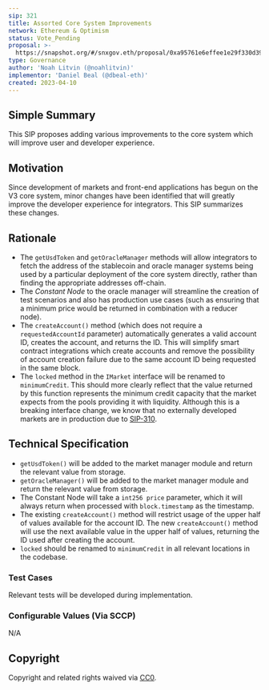 ```yaml
---
sip: 321
title: Assorted Core System Improvements
network: Ethereum & Optimism
status: Vote_Pending
proposal: >-
  https://snapshot.org/#/snxgov.eth/proposal/0xa95761e6effee1e29f330d39e8196a086d1c46e35eea380194b89f7d60a42fa8
type: Governance
author: 'Noah Litvin (@noahlitvin)'
implementor: 'Daniel Beal (@dbeal-eth)'
created: 2023-04-10
---
```


<!--You can leave these HTML comments in your merged SIP and delete the visible duplicate text guides, they will not appear and may be helpful to refer to if you edit it again. This is the suggested template for new SIPs. Note that an SIP number will be assigned by an editor. When opening a pull request to submit your SIP, please use an abbreviated title in the filename, `sip-draft_title_abbrev.md`. The title should be 44 characters or less.-->

## Simple Summary

<!--"If you can't explain it simply, you don't understand it well enough." Simply describe the outcome the proposed changes intends to achieve. This should be non-technical and accessible to a casual community member.-->

This SIP proposes adding various improvements to the core system which will improve user and developer experience.

## Motivation

<!--This is the problem statement. This is the *why* of the SIP. It should clearly explain *why* the current state of the protocol is inadequate.  It is critical that you explain *why* the change is needed, if the SIP proposes changing how something is calculated, you must address *why* the current calculation is inaccurate or wrong. This is not the place to describe how the SIP will address the issue!-->

Since development of markets and front-end applications has begun on the V3 core system, minor changes have been identified that will greatly improve the developer experience for integrators. This SIP summarizes these changes.

## Rationale

<!--This is where you explain the reasoning behind how you propose to solve the problem. Why did you propose to implement the change in this way, what were the considerations and trade-offs. The rationale fleshes out what motivated the design and why particular design decisions were made. It should describe alternate designs that were considered and related work. The rationale may also provide evidence of consensus within the community, and should discuss important objections or concerns raised during discussion.-->

- The `getUsdToken` and `getOracleManager` methods will allow integrators to fetch the address of the stablecoin and oracle manager systems being used by a particular deployment of the core system directly, rather than finding the appropriate addresses off-chain.
- The _Constant Node_ to the oracle manager will streamline the creation of test scenarios and also has production use cases (such as ensuring that a minimum price would be returned in combination with a reducer node).
- The `createAccount()` method (which does not require a `requestedAccountId` parameter) automatically generates a valid account ID, creates the account, and returns the ID. This will simplify smart contract integrations which create accounts and remove the possibility of account creation failure due to the same account ID being requested in the same block.
- The `locked` method in the `IMarket` interface will be renamed to `minimumCredit`. This should more clearly reflect that the value returned by this function represents the minimum credit capacity that the market expects from the pools providing it with liquidity. Although this is a breaking interface change, we know that no externally developed markets are in production due to [SIP-310](https://sips.synthetix.io/sips/sip-310/).

## Technical Specification

<!--The technical specification should outline the public API of the changes proposed. That is, changes to any of the interfaces Synthetix currently exposes or the creations of new ones.-->

- `getUsdToken()` will be added to the market manager module and return the relevant value from storage.
- `getOracleManager()` will be added to the market manager module and return the relevant value from storage.
- The Constant Node will take a `int256 price` parameter, which it will always return when processed with `block.timestamp` as the timestamp.
- The existing `createAccount()` method will restrict usage of the upper half of values available for the account ID. The new `createAccount()` method will use the next available value in the upper half of values, returning the ID used after creating the account.
- `locked` should be renamed to `minimumCredit` in all relevant locations in the codebase.

### Test Cases

<!--Test cases for an implementation are mandatory for SIPs but can be included with the implementation..-->

Relevant tests will be developed during implementation.

### Configurable Values (Via SCCP)

<!--Please list all values configurable via SCCP under this implementation.-->

N/A

## Copyright

Copyright and related rights waived via [CC0](https://creativecommons.org/publicdomain/zero/1.0/).
